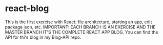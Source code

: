 # react-blog
This is the first exercise with React; file architecture, starting an app, edit package json, etc. IMPORTANT: EACH BRANCH IS AN EXERCISE AND THE MASTER BRANCH IT'S THE COMPLETE REACT APP BLOG. You can find the API for thi's blog in my Blog-API repo. 
